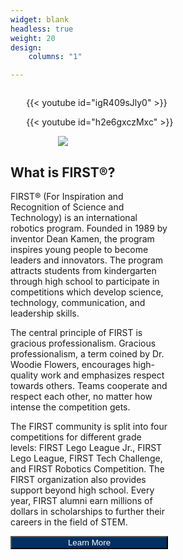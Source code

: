 ```yaml
---
widget: blank
headless: true
weight: 20
design:
    columns: "1"

---
```


<div>
<div style="float: left; padding-left: 5%; width: 50%;padding-right: 5%; ">

{{< youtube id="igR409sJly0" >}}

{{< youtube id="h2e6gxczMxc" >}}
<br>
<div style="padding-left: 20%">
<a href="https://www.firstinspires.org/robotics/ftc" target="_blank"><img src="/img/other/ftc-logo.jpg"></img></a>
</div>

</div>
<div style="float: left; padding-right: 5%; width: 50%">

## What is FIRST®?

FIRST® (For Inspiration and Recognition of Science and Technology) is an international robotics program. Founded in 1989 by inventor Dean Kamen, the program inspires young people to become leaders and innovators. The program attracts students from kindergarten through high school to participate in competitions which develop science, technology, communication, and leadership skills.

The central principle of FIRST is gracious professionalism. Gracious professionalism, a term coined by Dr. Woodie Flowers, encourages high-quality work and emphasizes respect towards others. Teams cooperate and respect each other, no matter how intense the competition gets.

The FIRST community is split into four competitions for different grade levels: FIRST Lego League Jr., FIRST Lego League, FIRST Tech Challenge, and FIRST Robotics Competition. The FIRST organization also provides support beyond high school. Every year, FIRST alumni earn millions of dollars in scholarships to further their careers in the field of STEM.

<a href="https://www.firstinspires.org" target="_blank"><button type="button" style="width: 100%; background:#013061; color:#fff">Learn More</button></a>

</div>

</div>